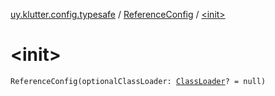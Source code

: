[uy.klutter.config.typesafe](../index.md) / [ReferenceConfig](index.md) / [&lt;init&gt;](.)


# &lt;init&gt;
<code>ReferenceConfig(optionalClassLoader: [ClassLoader](http://docs.oracle.com/javase/6/docs/api/java/lang/ClassLoader.html)? = null)</code><br/>

